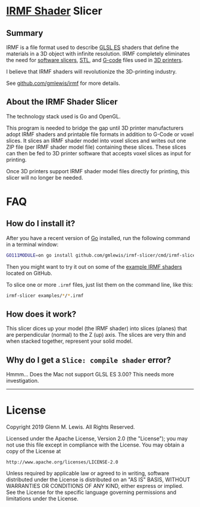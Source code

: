 # [IRMF Shader](https://github.com/gmlewis/irmf) Slicer

## Summary

IRMF is a file format used to describe [GLSL
ES](https://en.wikipedia.org/wiki/OpenGL_ES) shaders that define the
materials in a 3D object with infinite resolution. IRMF completely
eliminates the need for [software
slicers](https://en.wikipedia.org/wiki/Slicer_(3D_printing)),
[STL](https://en.wikipedia.org/wiki/STL_(file_format)), and
[G-code](https://en.wikipedia.org/wiki/G-code) files used in
[3D printers](https://en.wikipedia.org/wiki/3D_printing).

I believe that IRMF shaders will revolutionize the 3D-printing industry.

See [github.com/gmlewis/irmf](https://github.com/gmlewis/irmf) for more
details.

## About the IRMF Shader Slicer

The technology stack used is Go and OpenGL.

This program is needed to bridge the gap until 3D printer manufacturers
adopt IRMF shaders and printable file formats in addition to G-Code
or voxel slices. It slices an IRMF shader model into voxel slices and
writes out one ZIP file (per IRMF shader model file) containing these
slices. These slices can then be fed to 3D printer software that accepts
voxel slices as input for printing.

Once 3D printers support IRMF shader model files directly for printing,
this slicer will no longer be needed.

# FAQ

## How do I install it?

After you have a recent version of [Go](https://golang.org/) installed,
run the following command in a terminal window:

```sh
GO111MODULE=on go install github.com/gmlewis/irmf-slicer/cmd/irmf-slicer
```

Then you might want to try it out on some of the [example IRMF
shaders](https://github.com/gmlewis/irmf#examples) located on GitHub.

To slice one or more `.irmf` files, just list them on the command line,
like this:

```sh
irmf-slicer examples/*/*.irmf
```

## How does it work?

This slicer dices up your model (the IRMF shader) into slices (planes)
that are perpendicular (normal) to the Z (up) axis. The slices are very
thin and when stacked together, represent your solid model.

## Why do I get a `Slice: compile shader` error?

Hmmm... Does the Mac not support GLSL ES 3.00?
This needs more investigation.

----------------------------------------------------------------------

# License

Copyright 2019 Glenn M. Lewis. All Rights Reserved.

Licensed under the Apache License, Version 2.0 (the "License");
you may not use this file except in compliance with the License.
You may obtain a copy of the License at

    http://www.apache.org/licenses/LICENSE-2.0

Unless required by applicable law or agreed to in writing, software
distributed under the License is distributed on an "AS IS" BASIS,
WITHOUT WARRANTIES OR CONDITIONS OF ANY KIND, either express or implied.
See the License for the specific language governing permissions and
limitations under the License.
